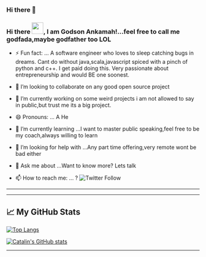 ### Hi there 👋

<!--
**Nii-Addo/Nii-Addo** is a ✨ _special_ ✨ repository because its `README.md` (this file) appears on your GitHub profile.

-->

### Hi there <img src="https://raw.githubusercontent.com/MartinHeinz/MartinHeinz/master/wave.gif" width="30px">, I am Godson Ankamah!...feel free to call me godfada,maybe godfather too LOL

- ⚡ Fun fact: ...
A software engineer who loves to sleep catching bugs in dreams. 
Cant do without java,scala,javascript spiced with a pinch of python and c++. I get paid doing this.
Very passionate about entrepreneurship and would BE one soonest. 

- 👯 I’m looking to collaborate on any good open source project
- 🔭 I’m currently working on some weird projects i am not allowed to say in public,but trust me its a big project.
- 😄 Pronouns: ... A He
- 🌱 I’m currently learning ...I want to master public speaking,feel free to be my coach,always willing to learn
- 🤔 I’m looking for help with ...Any part time offering,very remote wont be bad either
- 💬 Ask me about ...Want to know more? Lets talk

- 📫 How to reach me: ... ? ![Twitter Follow](https://img.shields.io/twitter/follow/godfathercodes?style=social)
- ---

---

## &#x1f4c8; My GitHub Stats

[![Top Langs](https://github-readme-stats.vercel.app/api/top-langs/?username=<your_GitHub_username>&hide=java,html,css&theme=radical)](https://github.com/anuraghazra/github-readme-stats)

[![Catalin's GitHub stats](https://github-readme-stats.vercel.app/api?username=<your_GitHub_username>&theme=radical)](https://github.com/anuraghazra/github-readme-stats)

---
